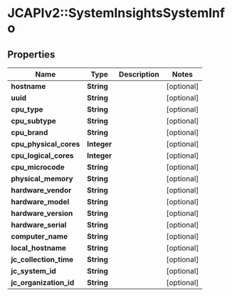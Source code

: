 # JCAPIv2::SystemInsightsSystemInfo

## Properties
Name | Type | Description | Notes
------------ | ------------- | ------------- | -------------
**hostname** | **String** |  | [optional] 
**uuid** | **String** |  | [optional] 
**cpu_type** | **String** |  | [optional] 
**cpu_subtype** | **String** |  | [optional] 
**cpu_brand** | **String** |  | [optional] 
**cpu_physical_cores** | **Integer** |  | [optional] 
**cpu_logical_cores** | **Integer** |  | [optional] 
**cpu_microcode** | **String** |  | [optional] 
**physical_memory** | **String** |  | [optional] 
**hardware_vendor** | **String** |  | [optional] 
**hardware_model** | **String** |  | [optional] 
**hardware_version** | **String** |  | [optional] 
**hardware_serial** | **String** |  | [optional] 
**computer_name** | **String** |  | [optional] 
**local_hostname** | **String** |  | [optional] 
**jc_collection_time** | **String** |  | [optional] 
**jc_system_id** | **String** |  | [optional] 
**jc_organization_id** | **String** |  | [optional] 


